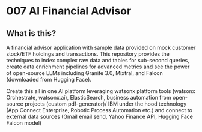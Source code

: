 # 007 AI Financial Advisor

## What is this?
A financial advisor application with sample data provided on mock customer stock/ETF holdings and transactions. This repository provides the techniques to index complex raw data and tables for sub-second queries, create data enrichment pipelines for advanced metrics and see the power of open-source LLMs including Granite 3.0, Mixtral, and Falcon (downloaded from Hugging Face).

Create this all in one AI platform leveraging watsonx platform tools (watsonx Orchestrate, watsonx.ai), ElasticSearch, business automation from open-source projects (custom pdf-generator)/ IBM under the hood technology (App Connect Enterprise, Robotic Process Automation etc.) and connect to external data sources (Gmail email send, Yahoo Finance API, Hugging Face Falcon model)
